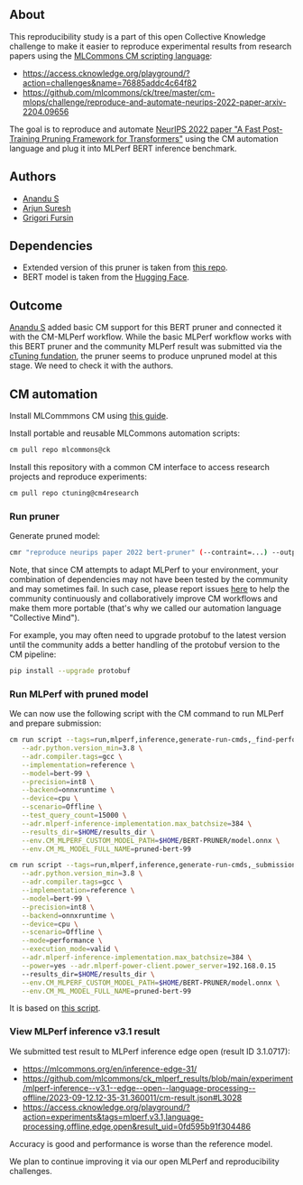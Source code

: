 ## About

This reproducibility study is a part of this open Collective Knowledge challenge 
to make it easier to reproduce experimental results from research papers 
using the [MLCommons CM scripting language](https://github.com/mlcommons/ck):
* https://access.cknowledge.org/playground/?action=challenges&name=76885addc4c64f82
* https://github.com/mlcommons/ck/tree/master/cm-mlops/challenge/reproduce-and-automate-neurips-2022-paper-arxiv-2204.09656

The goal is to reproduce and automate [NeurIPS 2022 paper "A Fast Post-Training Pruning Framework for Transformers"](https://arxiv.org/abs/2204.09656)
using the CM automation language and plug it into MLPerf BERT inference benchmark.

## Authors

* [Anandu S](https://access.cknowledge.org/playground/?action=contributors&name=457012971d334b25)
* [Arjun Suresh](https://www.linkedin.com/in/arjunsuresh)
* [Grigori Fursin](https://cKnowledge.org/gfursin)

## Dependencies

* Extended version of this pruner is taken from [this repo](https://github.com/cknowledge/retraining-free-pruning).
* BERT model is taken from the [Hugging Face](https://huggingface.co/cknowledge/mlperf-inference-bert-pytorch-fp32-squad-v1.1/tree/main).

## Outcome

[Anandu S](https://access.cknowledge.org/playground/?action=contributors&name=457012971d334b25) 
added basic CM support for this BERT pruner and connected it with the CM-MLPerf workflow.
While the basic MLPerf workflow works with this BERT pruner and the community MLPerf result
was submitted via the [cTuning fundation](https://cTuning.org), the pruner seems to produce unpruned model
at this stage. We need to check it with the authors.

## CM automation

Install MLCommmons CM using [this guide](https://github.com/mlcommons/ck/blob/master/docs/installation.md).

Install portable and reusable MLCommons automation scripts: 

```bash
cm pull repo mlcommons@ck
```

Install this repository with a common CM interface to access research projects and reproduce experiments:

```bash
cm pull repo ctuning@cm4research
```

### Run pruner

Generate pruned model:

```bash
cmr "reproduce neurips paper 2022 bert-pruner" (--contraint=...) --output_dir=$HOME/BERT-PRUNER
```

Note, that since CM attempts to adapt MLPerf to your environment, your combination of dependencies
may not have been tested by the community and may sometimes fail. In such case, please
report issues [here](https://github.com/mlcommons/ck/issues) to help the community
continuously and collaboratively improve CM workflows and make them more portable 
(that's why we called our automation language "Collective Mind").

For example, you may often need to upgrade protobuf to the latest version until the community adds a better
handling of the protobuf version to the CM pipeline:

```bash
pip install --upgrade protobuf
```

### Run MLPerf with pruned model

We can now use the following script with the CM command to run MLPerf and prepare submission:

```bash
cm run script --tags=run,mlperf,inference,generate-run-cmds,_find-performance  \
   --adr.python.version_min=3.8 \
   --adr.compiler.tags=gcc \
   --implementation=reference \
   --model=bert-99 \
   --precision=int8 \
   --backend=onnxruntime \
   --device=cpu \
   --scenario=Offline \
   --test_query_count=15000 \
   --adr.mlperf-inference-implementation.max_batchsize=384 \
   --results_dir=$HOME/results_dir \
   --env.CM_MLPERF_CUSTOM_MODEL_PATH=$HOME/BERT-PRUNER/model.onnx \
   --env.CM_ML_MODEL_FULL_NAME=pruned-bert-99

cm run script --tags=run,mlperf,inference,generate-run-cmds,_submission  \
   --adr.python.version_min=3.8 \
   --adr.compiler.tags=gcc \
   --implementation=reference \
   --model=bert-99 \
   --precision=int8 \
   --backend=onnxruntime \
   --device=cpu \
   --scenario=Offline \
   --mode=performance \
   --execution_mode=valid \
   --adr.mlperf-inference-implementation.max_batchsize=384 \
   --power=yes --adr.mlperf-power-client.power_server=192.168.0.15
   --results_dir=$HOME/results_dir \
   --env.CM_MLPERF_CUSTOM_MODEL_PATH=$HOME/BERT-PRUNER/model.onnx \
   --env.CM_ML_MODEL_FULL_NAME=pruned-bert-99
```

It is based on [this script]( https://github.com/mlcommons/ck/blob/master/docs/mlperf/inference/bert/run_custom_onnx_models.sh ).


### View MLPerf inference v3.1 result

We submitted test result to MLPerf inference edge open (result ID 3.1.0717):
* https://mlcommons.org/en/inference-edge-31/
* https://github.com/mlcommons/ck_mlperf_results/blob/main/experiment/mlperf-inference--v3.1--edge--open--language-processing--offline/2023-09-12.12-35-31.360011/cm-result.json#L3028
* https://access.cknowledge.org/playground/?action=experiments&tags=mlperf,v3.1,language-processing,offline,edge,open&result_uid=0fd595b91f304486

Accuracy is good and performance is worse than the reference model.

We plan to continue improving it via our open MLPerf and reproducibility challenges.


